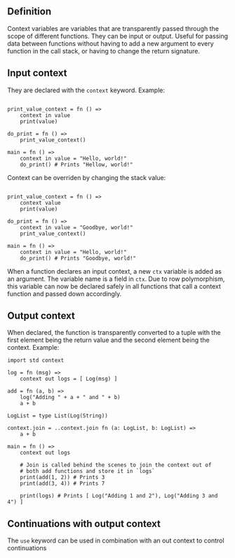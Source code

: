 ## Definition

Context variables are variables that are transparently passed through the scope of different functions. They can be input or output. Useful for passing data between functions without having to add a new argument to every function in the call stack, or having to change the return signature.


## Input context

They are declared with the `context` keyword. Example:

```

print_value_context = fn () =>
    context in value
    print(value)
   
do_print = fn () =>
    print_value_context()
    
main = fn () =>
    context in value = "Hello, world!"
    do_print() # Prints "Hellow, world!"
```

Context can be overriden by changing the stack value:

```

print_value_context = fn () =>
    context value
    print(value)
   
do_print = fn () =>
    context in value = "Goodbye, world!"
    print_value_context()
    
main = fn () =>
    context in value = "Hello, world!"
    do_print() # Prints "Goodbye, world!"

```

When a function declares an input context, a new `ctx` variable is added as an argument. The variable name is a field in `ctx`. Due to row polymorphism, this variable can now be declared safely in all functions that call a context function and passed down accordingly.

## Output context

When declared, the function is transparently converted to a tuple with the first element being the return value and the second element being the context. Example:


```
import std context

log = fn (msg) =>
    context out logs = [ Log(msg) ]

add = fn (a, b) =>
    log("Adding " + a + " and " + b)
    a + b
    
LogList = type List(Log(String))
    
context.join = ..context.join fn (a: LogList, b: LogList) =>
    a + b
    
main = fn () =>
    context out logs
    
    # Join is called behind the scenes to join the context out of
    # both add functions and store it in `logs`
    print(add(1, 2)) # Prints 3
    print(add(3, 4)) # Prints 7
    
    print(logs) # Prints [ Log("Adding 1 and 2"), Log("Adding 3 and 4") ]
```

## Continuations with output context

The `use` keyword can be used in combination with an out context to control continuations

```


```






